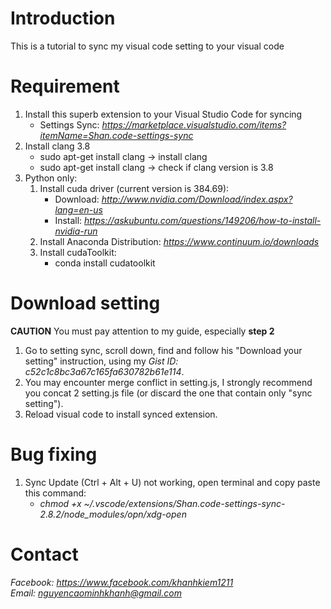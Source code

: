 # Introduction
This is a tutorial to sync my visual code setting to your visual code

# Requirement
1. Install this superb extension to your Visual Studio Code for syncing
    - Settings Sync: *https://marketplace.visualstudio.com/items?itemName=Shan.code-settings-sync*
1. Install clang 3.8
    - sudo apt-get install clang -> install clang
    - sudo apt-get install clang -> check if clang version is 3.8
1. Python only:  
    1. Install cuda driver (current version is 384.69):
        - Download: *http://www.nvidia.com/Download/index.aspx?lang=en-us*
        - Install: *https://askubuntu.com/questions/149206/how-to-install-nvidia-run*
    1. Install Anaconda Distribution: *https://www.continuum.io/downloads*
    1. Install cudaToolkit: 
        - conda install cudatoolkit
# Download setting
**CAUTION** You must pay attention to my guide, especially **step 2**
1. Go to setting sync, scroll down, find and follow his "Download your setting" instruction, using my *Gist ID: c52c1c8bc3a67c165fa630782b61e114*.
1. You may encounter merge conflict in setting.js, I strongly recommend you concat 2 setting.js file (or discard the one that contain only "sync setting").
1. Reload visual code to install synced extension.
# Bug fixing
1. Sync Update (Ctrl + Alt + U) not working, open terminal and copy paste this command:
    - *chmod +x ~/.vscode/extensions/Shan.code-settings-sync-2.8.2/node_modules/opn/xdg-open*

# Contact
*Facebook: https://www.facebook.com/khanhkiem1211*  
*Email: nguyencaominhkhanh@gmail.com*
